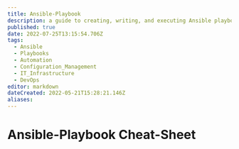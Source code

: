 ```yaml
---
title: Ansible-Playbook
description: a guide to creating, writing, and executing Ansible playbooks. It may include instructions on how to define tasks, handlers, variables, and roles, as well as best practices for organizing and structuring playbooks for efficient and effective automation of IT infrastructure and application deployment.
published: true
date: 2022-07-25T13:15:54.706Z
tags:
  - Ansible
  - Playbooks
  - Automation
  - Configuration_Management
  - IT_Infrastructure
  - DevOps
editor: markdown
dateCreated: 2022-05-21T15:28:21.146Z
aliases:
---
```

# Ansible-Playbook Cheat-Sheet
